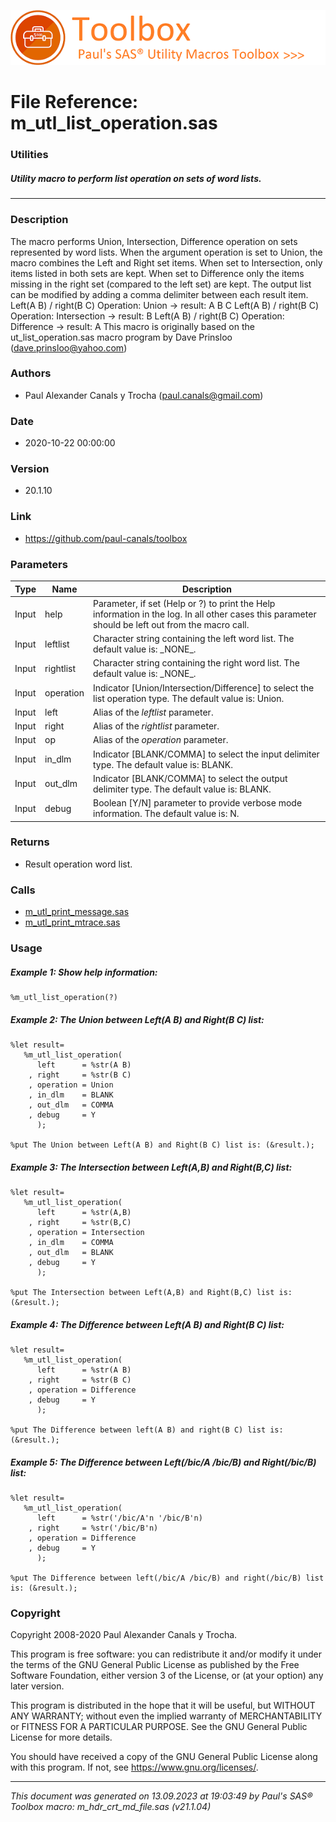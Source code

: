 ![../../misc/images/doc_header.png](../../misc/images/doc_header.png)
# 
# File Reference: m_utl_list_operation.sas

### Utilities

##### Utility macro to perform list operation on sets of word lists.

***

### Description
The macro performs Union, Intersection, Difference operation on sets represented by word lists. When the argument operation is set to Union, the macro combines the Left and Right set items. When set to Intersection, only items listed in both sets are kept. When set to Difference only the items missing in the right set (compared to the left set) are kept. The output list can be modified by adding a comma delimiter between each result item. Left(A B) \/ right(B C) Operation: Union \-> result: A B C
 Left(A B) \/ right(B C) Operation: Intersection \-> result: B
 Left(A B) \/ right(B C) Operation: Difference \-> result: A
 This macro is originally based on the ut_list_operation.sas macro program by Dave Prinsloo (dave.prinsloo@yahoo.com)

### Authors
* Paul Alexander Canals y Trocha (paul.canals@gmail.com)

### Date
* 2020-10-22 00:00:00

### Version
* 20.1.10

### Link
* https://github.com/paul-canals/toolbox

### Parameters
| Type | Name | Description |
| ---- | ---- | ----------- |
| Input | help | Parameter, if set (Help or ?) to print the Help information in the log. In all other cases this parameter should be left out from the macro call. |
| Input | leftlist | Character string containing the left word list. The default value is: \_NONE\_. |
| Input | rightlist | Character string containing the right word list. The default value is: \_NONE\_. |
| Input | operation | Indicator [Union/Intersection/Difference] to select the list operation type. The default value is: Union. |
| Input | left | Alias of the _leftlist_ parameter. |
| Input | right | Alias of the _rightlist_ parameter. |
| Input | op | Alias of the _operation_ parameter. |
| Input | in_dlm | Indicator [BLANK/COMMA] to select the input delimiter type. The default value is: BLANK. |
| Input | out_dlm | Indicator [BLANK/COMMA] to select the output delimiter type. The default value is: BLANK. |
| Input | debug | Boolean [Y/N] parameter to provide verbose mode information. The default value is: N. |

### Returns
* Result operation word list.

### Calls
* [m_utl_print_message.sas](m_utl_print_message.md)
* [m_utl_print_mtrace.sas](m_utl_print_mtrace.md)

### Usage

##### Example 1: Show help information:
```sas
%m_utl_list_operation(?)
```

##### Example 2: The Union between Left(A B) and Right(B C) list:
```sas
%let result=
   %m_utl_list_operation(
      left      = %str(A B)
    , right     = %str(B C)
    , operation = Union
    , in_dlm    = BLANK
    , out_dlm   = COMMA
    , debug     = Y
      );

%put The Union between Left(A B) and Right(B C) list is: (&result.);

```

##### Example 3: The Intersection between Left(A,B) and Right(B,C) list:
```sas
%let result=
   %m_utl_list_operation(
      left      = %str(A,B)
    , right     = %str(B,C)
    , operation = Intersection
    , in_dlm    = COMMA
    , out_dlm   = BLANK
    , debug     = Y
      );

%put The Intersection between Left(A,B) and Right(B,C) list is: (&result.);

```

##### Example 4: The Difference between Left(A B) and Right(B C) list:
```sas
%let result=
   %m_utl_list_operation(
      left      = %str(A B)
    , right     = %str(B C)
    , operation = Difference
    , debug     = Y
      );

%put The Difference between left(A B) and right(B C) list is: (&result.);

```

##### Example 5: The Difference between Left(/bic/A /bic/B) and Right(/bic/B) list:
```sas
%let result=
   %m_utl_list_operation(
      left      = %str('/bic/A'n '/bic/B'n)
    , right     = %str('/bic/B'n)
    , operation = Difference
    , debug     = Y
      );

%put The Difference between left(/bic/A /bic/B) and right(/bic/B) list is: (&result.);

```

### Copyright
Copyright 2008-2020 Paul Alexander Canals y Trocha. 
 
This program is free software: you can redistribute it and/or modify 
it under the terms of the GNU General Public License as published by 
the Free Software Foundation, either version 3 of the License, or 
(at your option) any later version. 
 
This program is distributed in the hope that it will be useful, 
but WITHOUT ANY WARRANTY; without even the implied warranty of 
MERCHANTABILITY or FITNESS FOR A PARTICULAR PURPOSE. See the 
GNU General Public License for more details. 
 
You should have received a copy of the GNU General Public License 
along with this program. If not, see <https://www.gnu.org/licenses/>. 


***
*This document was generated on 13.09.2023 at 19:03:49  by Paul's SAS&reg; Toolbox macro: m_hdr_crt_md_file.sas (v21.1.04)*
